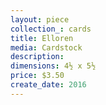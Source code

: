 ```yaml
---
layout: piece
collection_: cards
title: Elloren
media: Cardstock
description:
dimensions: 4½ x 5½
price: $3.50
create_date: 2016
---
```

